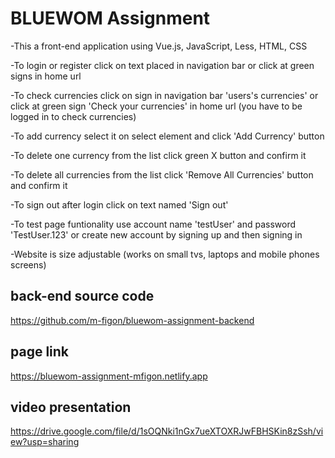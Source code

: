 # BLUEWOM Assignment

-This a front-end application using Vue.js, JavaScript, Less, HTML, CSS

-To login or register click on text placed in navigation bar or click at green signs in home url

-To check currencies click on sign in navigation bar 'users's currencies' or click at green sign 'Check your currencies' in home url (you have to be logged in to check currencies)

-To add currency select it on select element and click 'Add Currency' button

-To delete one currency from the list click green X button and confirm it

-To delete all currencies from the list click 'Remove All Currencies' button and confirm it

-To sign out after login click on text named 'Sign out'

-To test page funtionality use account name 'testUser' and password 'TestUser.123' or create new account by signing up and then signing in

-Website is size adjustable (works on small tvs, laptops and mobile phones screens)

## back-end source code

https://github.com/m-figon/bluewom-assignment-backend

## page link

https://bluewom-assignment-mfigon.netlify.app

## video presentation

https://drive.google.com/file/d/1sOQNki1nGx7ueXTOXRJwFBHSKin8zSsh/view?usp=sharing
